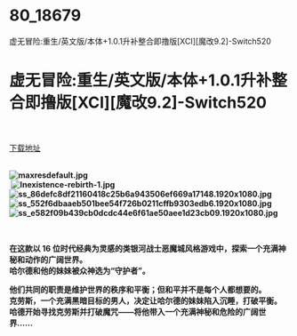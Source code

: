 # 80_18679
虚无冒险:重生/英文版/本体+1.0.1升补整合即撸版[XCI][魔改9.2]-Switch520
# 虚无冒险:重生/英文版/本体+1.0.1升补整合即撸版[XCI][魔改9.2]-Switch520
 <br/></br>
[下载地址](https://www.switch520.cc/article/18679 "下载地址")
<br/></br>

<p><strong><img title="maxresdefault.jpg" src="https://www.switch520.cc/muke_img/2021_06_14_69f23b3375ce3.jpg" alt="maxresdefault.jpg"></strong><br>
<strong>&nbsp;<img title="Inexistence-rebirth-1.jpg" src="https://www.switch520.cc/muke_img/2021_06_14_0b8949e5d1e4e.jpg" alt="Inexistence-rebirth-1.jpg"><br>
<img title="ss_86defc8df21160418c25b6a943506ef669a17148.1920x1080.jpg" src="https://www.switch520.cc/muke_img/2021_06_14_a4ef0875f04e8.jpg" alt="ss_86defc8df21160418c25b6a943506ef669a17148.1920x1080.jpg"><br>
<img title="ss_552f6dbaaeb501bee54f726b0211cffb9303edb6.1920x1080.jpg" src="https://www.switch520.cc/muke_img/2021_06_14_c2b8545c1f9f1.jpg" alt="ss_552f6dbaaeb501bee54f726b0211cffb9303edb6.1920x1080.jpg"><br>
<img title="ss_e582f09b439cb0dcdc44e6f61ae50aee1d23cb09.1920x1080.jpg" src="https://www.switch520.cc/muke_img/2021_06_14_51f242fb4b564.jpg" alt="ss_e582f09b439cb0dcdc44e6f61ae50aee1d23cb09.1920x1080.jpg"></strong></p>
<p><strong>&nbsp;</strong></p>
<p><strong>在这款以 16 位时代经典为灵感的类银河战士恶魔城风格游戏中，探索一个充满神秘和动作的广阔世界。</strong><br>
<strong>哈尔德和他的妹妹被众神选为“守护者”。</strong></p>
<p><strong>他们共同的职责是维护世界的秩序和平衡；但和平并不是每个人都想要的。</strong><br>
<strong>克劳斯，一个充满黑暗目标的男人，决定让哈尔德的妹妹陷入沉睡，打破平衡。</strong><br>
<strong>哈德开始寻找克劳斯并打破魔咒——将他带入一个充满神秘和危险的广阔世界……</strong></p>
<p>&nbsp;</p>
